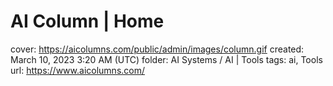 # AI Column | Home

cover: https://aicolumns.com/public/admin/images/column.gif
created: March 10, 2023 3:20 AM (UTC)
folder: AI Systems / AI | Tools
tags: ai, Tools
url: https://www.aicolumns.com/